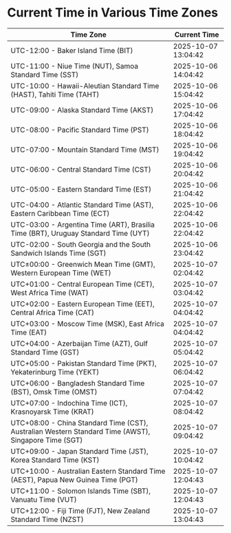 # Current Time in Various Time Zones

| Time Zone | Current Time |
|-----------|--------------|
| UTC-12:00 - Baker Island Time (BIT) | 2025-10-07 13:04:42 |
| UTC-11:00 - Niue Time (NUT), Samoa Standard Time (SST) | 2025-10-06 14:04:42 |
| UTC-10:00 - Hawaii-Aleutian Standard Time (HAST), Tahiti Time (TAHT) | 2025-10-06 15:04:42 |
| UTC-09:00 - Alaska Standard Time (AKST) | 2025-10-06 17:04:42 |
| UTC-08:00 - Pacific Standard Time (PST) | 2025-10-06 18:04:42 |
| UTC-07:00 - Mountain Standard Time (MST) | 2025-10-06 19:04:42 |
| UTC-06:00 - Central Standard Time (CST) | 2025-10-06 20:04:42 |
| UTC-05:00 - Eastern Standard Time (EST) | 2025-10-06 21:04:42 |
| UTC-04:00 - Atlantic Standard Time (AST), Eastern Caribbean Time (ECT) | 2025-10-06 22:04:42 |
| UTC-03:00 - Argentina Time (ART), Brasília Time (BRT), Uruguay Standard Time (UYT) | 2025-10-06 22:04:42 |
| UTC-02:00 - South Georgia and the South Sandwich Islands Time (SGT) | 2025-10-06 23:04:42 |
| UTC±00:00 - Greenwich Mean Time (GMT), Western European Time (WET) | 2025-10-07 02:04:42 |
| UTC+01:00 - Central European Time (CET), West Africa Time (WAT) | 2025-10-07 03:04:42 |
| UTC+02:00 - Eastern European Time (EET), Central Africa Time (CAT) | 2025-10-07 04:04:42 |
| UTC+03:00 - Moscow Time (MSK), East Africa Time (EAT) | 2025-10-07 04:04:42 |
| UTC+04:00 - Azerbaijan Time (AZT), Gulf Standard Time (GST) | 2025-10-07 05:04:42 |
| UTC+05:00 - Pakistan Standard Time (PKT), Yekaterinburg Time (YEKT) | 2025-10-07 06:04:42 |
| UTC+06:00 - Bangladesh Standard Time (BST), Omsk Time (OMST) | 2025-10-07 07:04:42 |
| UTC+07:00 - Indochina Time (ICT), Krasnoyarsk Time (KRAT) | 2025-10-07 08:04:42 |
| UTC+08:00 - China Standard Time (CST), Australian Western Standard Time (AWST), Singapore Time (SGT) | 2025-10-07 09:04:42 |
| UTC+09:00 - Japan Standard Time (JST), Korea Standard Time (KST) | 2025-10-07 10:04:42 |
| UTC+10:00 - Australian Eastern Standard Time (AEST), Papua New Guinea Time (PGT) | 2025-10-07 12:04:43 |
| UTC+11:00 - Solomon Islands Time (SBT), Vanuatu Time (VUT) | 2025-10-07 12:04:43 |
| UTC+12:00 - Fiji Time (FJT), New Zealand Standard Time (NZST) | 2025-10-07 13:04:43 |
